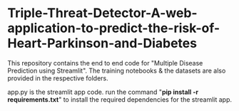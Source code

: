 # Triple-Threat-Detector-A-web-application-to-predict-the-risk-of-Heart-Parkinson-and-Diabetes
This repository contains the end to end code for "Multiple Disease Prediction using Streamlit". The training notebooks &amp; the datasets are also provided in the respective folders. 

app.py is the streamlit app code.
run the command "**pip install -r requirements.txt**" to install the required dependencies for the streamlit app.
